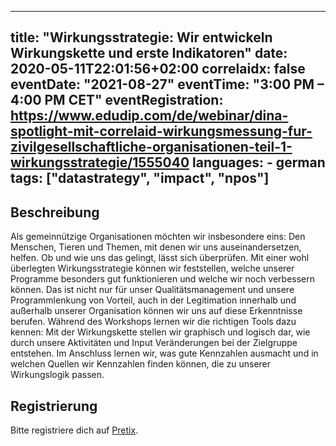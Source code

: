 
---
title: "Wirkungsstrategie: Wir entwickeln Wirkungskette und erste Indikatoren"
date: 2020-05-11T22:01:56+02:00
correlaidx: false
eventDate: "2021-08-27"
eventTime: "3:00 PM – 4:00 PM CET"
eventRegistration: https://www.edudip.com/de/webinar/dina-spotlight-mit-correlaid-wirkungsmessung-fur-zivilgesellschaftliche-organisationen-teil-1-wirkungsstrategie/1555040
languages: 
    - german
tags: ["datastrategy", "impact", "npos"]
---

## Beschreibung
Als gemeinnützige Organisationen möchten wir insbesondere eins: Den Menschen, Tieren und Themen, mit denen wir uns auseinandersetzen, helfen. Ob und wie uns das gelingt, lässt sich überprüfen. Mit einer wohl überlegten Wirkungsstrategie können wir feststellen, welche unserer Programme besonders gut funktionieren und welche wir noch verbessern können. Das ist nicht nur für unser Qualitätsmanagement und unsere Programmlenkung von Vorteil, auch in der Legitimation innerhalb und außerhalb unserer Organisation können wir uns auf diese Erkenntnisse berufen. Während des Workshops lernen wir die richtigen Tools dazu kennen: Mit der Wirkungskette stellen wir graphisch und logisch dar, wie durch unsere Aktivitäten und Input Veränderungen bei der Zielgruppe entstehen. Im Anschluss lernen wir, was gute Kennzahlen ausmacht und in welchen Quellen wir Kennzahlen finden können, die zu unserer Wirkungslogik passen. 

## Registrierung 
Bitte registriere dich auf [Pretix](https://www.edudip.com/de/webinar/dina-spotlight-mit-correlaid-wirkungsmessung-fur-zivilgesellschaftliche-organisationen-teil-1-wirkungsstrategie/1555040).
